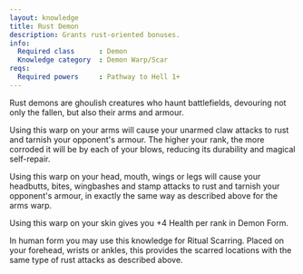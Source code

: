```yaml
---
layout: knowledge
title: Rust Demon
description: Grants rust-oriented bonuses.
info:
  Required class      : Demon
  Knowledge category  : Demon Warp/Scar
reqs:
  Required powers     : Pathway to Hell 1+
---
```


Rust demons are ghoulish creatures who haunt battlefields, devouring not only 
the fallen, but also their arms and armour.

Using this warp on your arms will cause your unarmed claw attacks to rust and 
tarnish your opponent's armour.  The higher your rank, the more corroded it 
will be by each of your blows, reducing its durability and magical self-repair.

Using this warp on your head, mouth, wings or legs will cause your headbutts, 
bites, wingbashes and stamp attacks to rust and tarnish your opponent's armour,
in exactly the same way as described above for the arms warp.

Using this warp on your skin gives you +4 Health per rank in Demon Form.

In human form you may use this knowledge for Ritual Scarring.  Placed on your 
forehead, wrists or ankles, this provides the scarred locations with the same 
type of rust attacks as described above.
